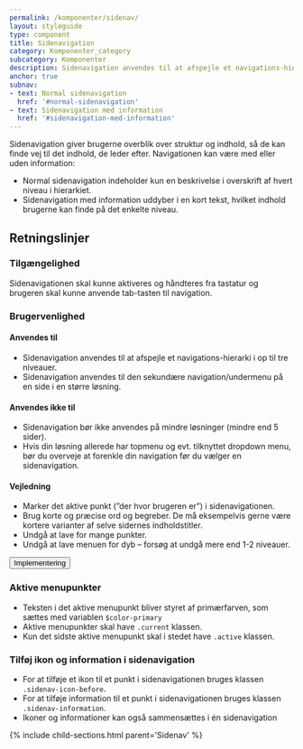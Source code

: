 ```yaml
---
permalink: /komponenter/sidenav/
layout: styleguide
type: component
title: Sidenavigation
category: Komponenter_category
subcategory: Komponenter
description: Sidenavigation anvendes til at afspejle et navigations-hierarki i op til tre niveauer i venstre side af siden.
anchor: true
subnav:
- text: Normal sidenavigation
  href: '#normal-sidenavigation'
- text: Sidenavigation med information
  href: '#sidenavigation-med-information'
---
```

<p>Sidenavigation giver brugerne overblik over struktur og indhold, så de kan finde vej til det indhold, de leder efter. Navigationen kan være med eller uden information: </p>
<ul>
    <li>Normal sidenavigation indeholder kun en beskrivelse i overskrift af hvert niveau i hierarkiet.</li>
    <li>Sidenavigation med information uddyber i en kort tekst, hvilket indhold brugerne kan finde på det enkelte niveau.</li>
</ul>

<h2 class="h3">Retningslinjer</h2>

<section>
  <h3 class="h4">Tilgængelighed</h3>
  <p>Sidenavigationen skal kunne aktiveres og håndteres fra tastatur og brugeren skal kunne anvende tab-tasten til navigation.</p>
</section>
<section>
  <h3 class="h4">Brugervenlighed</h3>
  <h4 class="h5">Anvendes til</h4>
  <ul>
      <li>Sidenavigation anvendes til at afspejle et navigations-hierarki i op til tre niveauer.</li>
      <li>Sidenavigation anvendes til den sekundære navigation/undermenu på en side i en større løsning.</li>
  </ul>
  <h4 class="h5">Anvendes ikke til</h4>
  <ul>
      <li>Sidenavigation bør ikke anvendes på mindre løsninger (mindre end 5 sider).</li>
      <li>Hvis din løsning allerede har topmenu og evt. tilknyttet dropdown menu, bør du overveje at forenkle din navigation før du vælger en sidenavigation.</li>
  </ul>
  <h4 class="h5">Vejledning</h4>
  <ul>
      <li>Marker det aktive punkt (”der hvor brugeren er”) i sidenavigationen.</li>
      <li>Brug korte og præcise ord og begreber. De må eksempelvis gerne være kortere varianter af selve sidernes indholdstitler.</li>
      <li>Undgå at lave for mange punkter.</li>
      <li>Undgå at lave menuen for dyb – forsøg at undgå mere end 1-2 niveauer.</li>
  </ul>
</section>
<div class="accordion-bordered mt-7">
  <button class="button-unstyled accordion-button" aria-expanded="false" aria-controls="sidenav-tech-docs">
    Implementering
  </button>
  <div id="sidenav-tech-docs" aria-hidden="true" class="accordion-content">
    <section>
        <h3 class="h5">Aktive menupunkter</h3>
        <ul>
          <li>Teksten i det aktive menupunkt bliver styret af primærfarven, som sættes med variablen <code>$color-primary</code></li>
          <li>Aktive menupunkter skal have <code>.current</code> klassen.</li>
          <li>Kun det sidste aktive menupunkt skal i stedet have <code>.active</code> klassen.</li>
        </ul>
        <h3 class="h5">Tilføj ikon og information i sidenavigation</h3>
        <ul>
          <li>For at tilføje et ikon til et punkt i sidenavigationen bruges klassen <code>.sidenav-icon-before</code>.</li>
          <li>For at tilføje information til et punkt i sidenavigationen bruges klassen <code>.sidenav-information</code>.</li>
          <li>Ikoner og informationer kan også sammensættes i én sidenavigation</li>
        </ul>
    </section>
  </div>
</div>
{% include child-sections.html parent='Sidenav' %}
